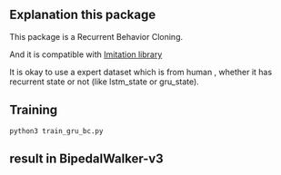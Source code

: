 ## Explanation this package ##

This package is a Recurrent Behavior Cloning.

And it is compatible with [Imitation library](https://github.com/HumanCompatibleAI/imitation)

It is okay to use a expert dataset which is from human , whether it has recurrent state or not (like lstm_state or gru_state).

## Training ##

```python3 train_gru_bc.py```

## result in BipedalWalker-v3 ##


